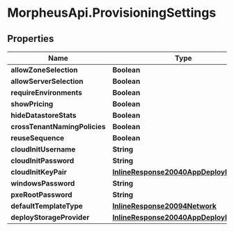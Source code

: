 # MorpheusApi.ProvisioningSettings

## Properties

Name | Type | Description | Notes
------------ | ------------- | ------------- | -------------
**allowZoneSelection** | **Boolean** |  | [optional] 
**allowServerSelection** | **Boolean** |  | [optional] 
**requireEnvironments** | **Boolean** |  | [optional] 
**showPricing** | **Boolean** |  | [optional] 
**hideDatastoreStats** | **Boolean** |  | [optional] 
**crossTenantNamingPolicies** | **Boolean** |  | [optional] 
**reuseSequence** | **Boolean** |  | [optional] 
**cloudInitUsername** | **String** |  | [optional] 
**cloudInitPassword** | **String** |  | [optional] 
**cloudInitKeyPair** | [**InlineResponse20040AppDeployInstance**](InlineResponse20040AppDeployInstance.md) |  | [optional] 
**windowsPassword** | **String** |  | [optional] 
**pxeRootPassword** | **String** |  | [optional] 
**defaultTemplateType** | [**InlineResponse20094Network**](InlineResponse20094Network.md) |  | [optional] 
**deployStorageProvider** | [**InlineResponse20040AppDeployInstance**](InlineResponse20040AppDeployInstance.md) |  | [optional] 


